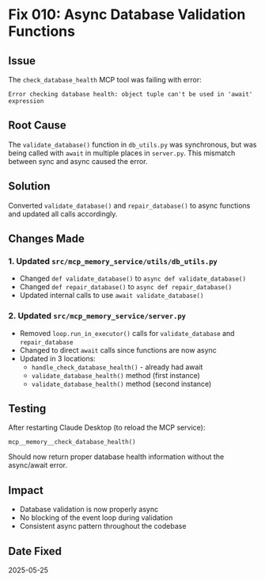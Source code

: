 # Fix 010: Async Database Validation Functions

## Issue
The `check_database_health` MCP tool was failing with error:
```
Error checking database health: object tuple can't be used in 'await' expression
```

## Root Cause
The `validate_database()` function in `db_utils.py` was synchronous, but was being called with `await` in multiple places in `server.py`. This mismatch between sync and async caused the error.

## Solution
Converted `validate_database()` and `repair_database()` to async functions and updated all calls accordingly.

## Changes Made

### 1. Updated `src/mcp_memory_service/utils/db_utils.py`
- Changed `def validate_database()` to `async def validate_database()`
- Changed `def repair_database()` to `async def repair_database()`
- Updated internal calls to use `await validate_database()`

### 2. Updated `src/mcp_memory_service/server.py`
- Removed `loop.run_in_executor()` calls for `validate_database` and `repair_database`
- Changed to direct `await` calls since functions are now async
- Updated in 3 locations:
  - `handle_check_database_health()` - already had await
  - `validate_database_health()` method (first instance)
  - `validate_database_health()` method (second instance)

## Testing
After restarting Claude Desktop (to reload the MCP service):
```
mcp__memory__check_database_health()
```

Should now return proper database health information without the async/await error.

## Impact
- Database validation is now properly async
- No blocking of the event loop during validation
- Consistent async pattern throughout the codebase

## Date Fixed
2025-05-25